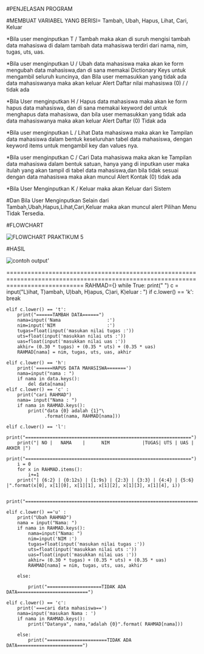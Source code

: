 #PENJELASAN PROGRAM

#MEMBUAT VARIABEL YANG BERISI= Tambah, Ubah, Hapus, Lihat, Cari, Keluar

*Bila user menginputkan T / Tambah maka akan di suruh mengisi tambah data mahasiswa di dalam   tambah data mahasiswa terdiri dari nama, nim, tugas, uts, uas.

*Bila user menginputkan U / Ubah data mahasiswa maka akan ke form mengubah data mahasiswa,dan di sana memakai Dictionary Keys untuk mengambil seluruh kuncinya, dan Bila user memasukkan yang tidak ada data mahasiswanya maka akan keluar Alert Daftar nilai mahasiswa (0) / / tidak ada

*Bila User menginputkan H / Hapus data mahasiswa maka akan ke form hapus data mahasiswa, dan di sana memakai keyword del untuk menghapus data mahasiswa, dan bila user memasukkan yang tidak ada data mahasiswanya maka akan keluar Alert Daftar (0) Tidak ada

*Bila user menginputkan L / Lihat Data mahasiswa maka akan ke Tampilan data mahasiswa dalam bentuk keseluruhan tabel data mahasiswa, dengan keyword items untuk mengambil key dan values nya.

*Bila user menginputkan C / Cari Data mahasiswa maka akan ke Tampilan data mahasiswa dalam bentuk satuan, hanya yang di inputkan user maka itulah yang akan tampil di tabel data mahasiswa,dan bila tidak sesuai dengan data mahasiswa maka akan muncul Alert Kontak (0) tidak ada

*Bila User Menginputkan K / Keluar maka akan Keluar dari Sistem
 

  #Dan Bila User Menginputkan Selain dari Tambah,Ubah,Hapus,Lihat,Cari,Keluar maka akan muncul alert Pilihan Menu Tidak Tersedia.


#FLOWCHART

![FLOWCHART PRAKTIKUM 5](https://user-images.githubusercontent.com/57025005/70366596-01739080-18cb-11ea-8344-4978614ddb78.jpg)

#HASIL

![contoh output'](https://user-images.githubusercontent.com/57025005/70366707-e48b8d00-18cb-11ea-9986-0522514269da.PNG)

==================================================================================================================================
RAHMAD={}
while True:
    print(" ")
    c = input("L)ihat, T)ambah, U)bah, H)apus, C)ari, K)eluar : ")
    if c.lower() == 'k':
        break

    elif c.lower() == 't':
        print("======TAMBAH DATA======")
        nama=input('Nama                 :')
        nim=input('NIM                   :')
        tugas=float(input('masukan nilai tugas :'))
        uts=float(input('masukkan nilai uts :'))
        uas=float(input('masukkan nilai uas :'))
        akhir= (0.30 * tugas) + (0.35 * uts) + (0.35 * uas)
        RAHMAD[nama] = nim, tugas, uts, uas, akhir

    elif c.lower() == 'h':
        print('======HAPUS DATA MAHASISWA=======')
        nama=input("nama : ")
        if nama in data.keys():
            del data[nama]
    elif c.lower() == 'c' :
        print("cari RAHMAD")
        nama= input("Nama : ")
        if nama in RAHMAD.keys():
            print("data {0} adalah {1}"\
                  .format(nama, RAHMAD[nama]))

    elif c.lower() == 'l':
        print("=============================================================")
        print("| NO |   NAMA    |      NIM            |TUGAS| UTS | UAS | AKHIR |")
        print("=============================================================")
        i = 0
        for x in RAHMAD.items():
            i+=1
        print("| {6:2} | {0:12s} | {1:9s} | {2:3} | {3:3} | {4:4} | {5:6} |".format(x[0], x[1][0], x[1][1], x[1][2], x[1][3], x[1][4], i))

        print("===========================================================================================================================")

    elif c.lower() =='u' :
        print("Ubah RAHMAD")
        nama = input("Nama: ")
        if nama in RAHMAD.keys():
            nama=input("Nama: ")
            nim=input('NIM :')
            tugas=float(input('masukan nilai tugas :'))
            uts=float(input('masukkan nilai uts :'))
            uas=float(input('masukkan nilai uas :'))
            akhir= (0.30 * tugas) + (0.35 * uts) + (0.35 * uas)
            RAHMAD[nama] = nim, tugas, uts, uas, akhir

        else:

            print("====================TIDAK ADA DATA==========================")

    elif c.lower() == 'c':
        print('===cari data mahasiswa==')
        nama=input('masukan Nama : ')
        if nama in RAHMAD.keys():
            print("Datanya", nama,"adalah {0}".format( RAHMAD[nama]))

        else:
            print("======================TIDAK ADA DATA========================")
